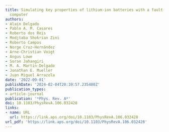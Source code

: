 ```yaml
---
title: Simulating key properties of lithium-ion batteries with a fault-tolerant quantum
  computer
authors:
- Alain Delgado
- Pablo A. M. Casares
- Roberto dos Reis
- Modjtaba Shokrian Zini
- Roberto Campos
- Norge Cruz-Hernández
- Arne-Christian Voigt
- Angus Lowe
- Soran Jahangiri
- M. A. Martin-Delgado
- Jonathan E. Mueller
- Juan Miguel Arrazola
date: '2022-09-01'
publishDate: '2024-02-04T20:39:57.235480Z'
publication_types:
- article-journal
publication: '*Phys. Rev. A*'
doi: 10.1103/PhysRevA.106.032428
links:
- name: URL
  url: https://link.aps.org/doi/10.1103/PhysRevA.106.032428
url_pdf: 'https://link.aps.org/doi/10.1103/PhysRevA.106.032428'
---
```

